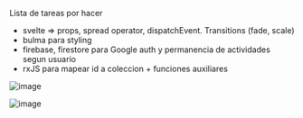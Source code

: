 Lista de tareas por hacer


- svelte => props, spread operator, dispatchEvent. Transitions (fade, scale)
- bulma para styling
- firebase, firestore  para Google auth y permanencia de actividades segun usuario
- rxJS para mapear id a coleccion + funciones auxiliares





 
![image](https://user-images.githubusercontent.com/46230600/167286373-a3fa881d-b694-4566-a91d-e11960873a2e.png)


![image](https://user-images.githubusercontent.com/46230600/167286027-75aa49e4-48ff-4e31-a79b-588464ce099d.png)
